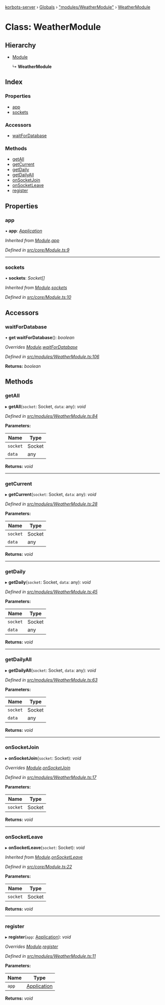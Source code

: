 [korbots-server](../README.md) › [Globals](../globals.md) › ["modules/WeatherModule"](../modules/_modules_weathermodule_.md) › [WeatherModule](_modules_weathermodule_.weathermodule.md)

# Class: WeatherModule

## Hierarchy

* [Module](_core_module_.module.md)

  ↳ **WeatherModule**

## Index

### Properties

* [app](_modules_weathermodule_.weathermodule.md#app)
* [sockets](_modules_weathermodule_.weathermodule.md#sockets)

### Accessors

* [waitForDatabase](_modules_weathermodule_.weathermodule.md#waitfordatabase)

### Methods

* [getAll](_modules_weathermodule_.weathermodule.md#getall)
* [getCurrent](_modules_weathermodule_.weathermodule.md#getcurrent)
* [getDaily](_modules_weathermodule_.weathermodule.md#getdaily)
* [getDailyAll](_modules_weathermodule_.weathermodule.md#getdailyall)
* [onSocketJoin](_modules_weathermodule_.weathermodule.md#onsocketjoin)
* [onSocketLeave](_modules_weathermodule_.weathermodule.md#onsocketleave)
* [register](_modules_weathermodule_.weathermodule.md#register)

## Properties

###  app

• **app**: *[Application](_core_application_.application.md)*

*Inherited from [Module](_core_module_.module.md).[app](_core_module_.module.md#app)*

*Defined in [src/core/Module.ts:9](https://github.com/Xisabla/Korbots/blob/4e41610/server/src/core/Module.ts#L9)*

___

###  sockets

• **sockets**: *Socket[]*

*Inherited from [Module](_core_module_.module.md).[sockets](_core_module_.module.md#sockets)*

*Defined in [src/core/Module.ts:10](https://github.com/Xisabla/Korbots/blob/4e41610/server/src/core/Module.ts#L10)*

## Accessors

###  waitForDatabase

• **get waitForDatabase**(): *boolean*

*Overrides [Module](_core_module_.module.md).[waitForDatabase](_core_module_.module.md#waitfordatabase)*

*Defined in [src/modules/WeatherModule.ts:106](https://github.com/Xisabla/Korbots/blob/4e41610/server/src/modules/WeatherModule.ts#L106)*

**Returns:** *boolean*

## Methods

###  getAll

▸ **getAll**(`socket`: Socket, `data`: any): *void*

*Defined in [src/modules/WeatherModule.ts:84](https://github.com/Xisabla/Korbots/blob/4e41610/server/src/modules/WeatherModule.ts#L84)*

**Parameters:**

Name | Type |
------ | ------ |
`socket` | Socket |
`data` | any |

**Returns:** *void*

___

###  getCurrent

▸ **getCurrent**(`socket`: Socket, `data`: any): *void*

*Defined in [src/modules/WeatherModule.ts:28](https://github.com/Xisabla/Korbots/blob/4e41610/server/src/modules/WeatherModule.ts#L28)*

**Parameters:**

Name | Type |
------ | ------ |
`socket` | Socket |
`data` | any |

**Returns:** *void*

___

###  getDaily

▸ **getDaily**(`socket`: Socket, `data`: any): *void*

*Defined in [src/modules/WeatherModule.ts:45](https://github.com/Xisabla/Korbots/blob/4e41610/server/src/modules/WeatherModule.ts#L45)*

**Parameters:**

Name | Type |
------ | ------ |
`socket` | Socket |
`data` | any |

**Returns:** *void*

___

###  getDailyAll

▸ **getDailyAll**(`socket`: Socket, `data`: any): *void*

*Defined in [src/modules/WeatherModule.ts:63](https://github.com/Xisabla/Korbots/blob/4e41610/server/src/modules/WeatherModule.ts#L63)*

**Parameters:**

Name | Type |
------ | ------ |
`socket` | Socket |
`data` | any |

**Returns:** *void*

___

###  onSocketJoin

▸ **onSocketJoin**(`socket`: Socket): *void*

*Overrides [Module](_core_module_.module.md).[onSocketJoin](_core_module_.module.md#onsocketjoin)*

*Defined in [src/modules/WeatherModule.ts:17](https://github.com/Xisabla/Korbots/blob/4e41610/server/src/modules/WeatherModule.ts#L17)*

**Parameters:**

Name | Type |
------ | ------ |
`socket` | Socket |

**Returns:** *void*

___

###  onSocketLeave

▸ **onSocketLeave**(`socket`: Socket): *void*

*Inherited from [Module](_core_module_.module.md).[onSocketLeave](_core_module_.module.md#onsocketleave)*

*Defined in [src/core/Module.ts:22](https://github.com/Xisabla/Korbots/blob/4e41610/server/src/core/Module.ts#L22)*

**Parameters:**

Name | Type |
------ | ------ |
`socket` | Socket |

**Returns:** *void*

___

###  register

▸ **register**(`app`: [Application](_core_application_.application.md)): *void*

*Overrides [Module](_core_module_.module.md).[register](_core_module_.module.md#register)*

*Defined in [src/modules/WeatherModule.ts:11](https://github.com/Xisabla/Korbots/blob/4e41610/server/src/modules/WeatherModule.ts#L11)*

**Parameters:**

Name | Type |
------ | ------ |
`app` | [Application](_core_application_.application.md) |

**Returns:** *void*
